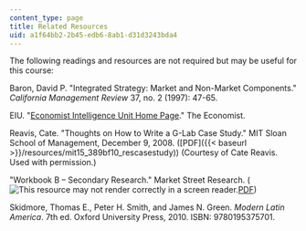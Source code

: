 ```yaml
---
content_type: page
title: Related Resources
uid: a1f64bb2-2b45-edb6-8ab1-d31d3243bda4
---
```


The following readings and resources are not required but may be useful for this course:

Baron, David P. "Integrated Strategy: Market and Non-Market Components." _California Management Review_ 37, no. 2 (1997): 47-65.

EIU. "[Economist Intelligence Unit Home Page](http://www.eiu.com/Default.aspx)." The Economist.

Reavis, Cate. "Thoughts on How to Write a G-Lab Case Study." MIT Sloan School of Management, December 9, 2008. ([PDF]({{< baseurl >}}/resources/mit15_389bf10_rescasestudy)) (Courtesy of Cate Reavis. Used with permission.)

"Workbook B – Secondary Research." Market Street Research. (![This resource may not render correctly in a screen reader.](/images/inacessible.gif)[PDF](https://www.wallacefoundation.org/knowledge-center/Documents/Workbook-B-Secondary-Research.pdf))

Skidmore, Thomas E., Peter H. Smith, and James N. Green. _Modern Latin America_. 7th ed. Oxford University Press, 2010. ISBN: 9780195375701.